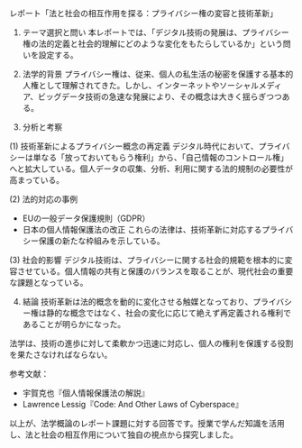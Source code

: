 レポート「法と社会の相互作用を探る：プライバシー権の変容と技術革新」

1. テーマ選択と問い
本レポートでは、「デジタル技術の発展は、プライバシー権の法的定義と社会的理解にどのような変化をもたらしているか」という問いを設定する。

2. 法学的背景
プライバシー権は、従来、個人の私生活の秘密を保護する基本的人権として理解されてきた。しかし、インターネットやソーシャルメディア、ビッグデータ技術の急速な発展により、その概念は大きく揺らぎつつある。

3. 分析と考察

(1) 技術革新によるプライバシー概念の再定義
デジタル時代において、プライバシーは単なる「放っておいてもらう権利」から、「自己情報のコントロール権」へと拡大している。個人データの収集、分析、利用に関する法的規制の必要性が高まっている。

(2) 法的対応の事例
- EUの一般データ保護規則（GDPR）
- 日本の個人情報保護法の改正
これらの法律は、技術革新に対応するプライバシー保護の新たな枠組みを示している。

(3) 社会的影響
デジタル技術は、プライバシーに関する社会的規範を根本的に変容させている。個人情報の共有と保護のバランスを取ることが、現代社会の重要な課題となっている。

4. 結論
技術革新は法的概念を動的に変化させる触媒となっており、プライバシー権は静的な概念ではなく、社会の変化に応じて絶えず再定義される権利であることが明らかになった。

法学は、技術の進歩に対して柔軟かつ迅速に対応し、個人の権利を保護する役割を果たさなければならない。

参考文献：
- 宇賀克也『個人情報保護法の解説』
- Lawrence Lessig『Code: And Other Laws of Cyberspace』

以上が、法学概論のレポート課題に対する回答です。授業で学んだ知識を活用し、法と社会の相互作用について独自の視点から探究しました。
